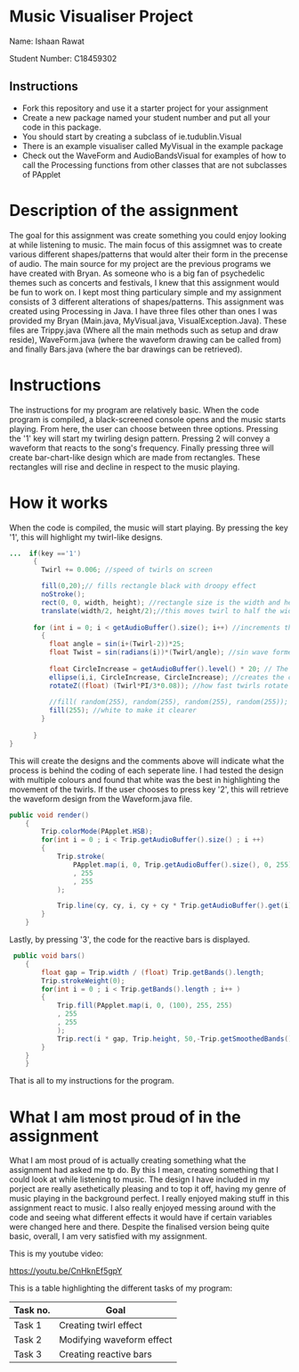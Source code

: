 # Music Visualiser Project

Name: Ishaan Rawat

Student Number: C18459302

## Instructions
- Fork this repository and use it a starter project for your assignment
- Create a new package named your student number and put all your code in this package.
- You should start by creating a subclass of ie.tudublin.Visual
- There is an example visualiser called MyVisual in the example package
- Check out the WaveForm and AudioBandsVisual for examples of how to call the Processing functions from other classes that are not subclasses of PApplet

# Description of the assignment
The goal for this assignment was create something you could enjoy looking at while listening to music. The main focus of this assigmnet was to create various different shapes/patterns that would alter their form in the precense of audio. The main source for my project are the previous programs we have created with Bryan. As someone who is a big fan of psychedelic themes such as concerts and festivals, I knew that this assignment would be fun to work on. I kept most thing particulary simple and my assignment consists of 3 different alterations of shapes/patterns. This assignment was created using Processing in Java. I have three files other than ones I was provided my Bryan (Main.java, MyVisual.java, VisualException.Java). These files are Trippy.java (Where all the main methods such as setup and draw reside), WaveForm.java (where the waveform drawing can be called from) and finally Bars.java (where the bar drawings can be retrieved).

# Instructions
The instructions for my program are relatively basic. When the code program is compiled, a black-screened console opens and the music starts playing. From here, the user can choose between three options. Pressing the '1' key will start my twirling design pattern. Pressing 2 will convey a waveform that reacts to the song's frequency. Finally pressing three will create bar-chart-like design which are made from rectangles. These rectangles will rise and decline in respect to the music playing.

# How it works
When the code is compiled, the music will start playing. By pressing the key '1', this will highlight my twirl-like designs. 
```Java
...  if(key =='1')
      {
        Twirl += 0.006; //speed of twirls on screen

        fill(0,20);// fills rectangle black with droopy effect
        noStroke();
        rect(0, 0, width, height); //rectangle size is the width and height of screen
        translate(width/2, height/2);//this moves twirl to half the width, half the length (center of screen)
      
      for (int i = 0; i < getAudioBuffer().size(); i++) //increments through the length of the song
        {
          float angle = sin(i+(Twirl-2))*25;
          float Twist = sin(radians(i))*(Twirl/angle); //sin wave formed with each part of the song which accelerates with the speed 
  
          float CircleIncrease = getAudioBuffer().level() * 20; // The circles increase depending onthe beat
          ellipse(i,i, CircleIncrease, CircleIncrease); //creates the circles in the twirls
          rotateZ((float) (Twirl*PI/3*0.08)); //how fast twirls rotate
  
          //fill( random(255), random(255), random(255), random(255)); //this is multicoloured twirls
          fill(255); //white to make it clearer 
        } 
  
      }
}
```
This will create the designs and the comments above will indicate what the process is behind the coding of each seperate line. I had tested the design with multiple colours and found that white was the best in highlighting the movement of the twirls. If the user chooses to press key '2', this will retrieve the waveform design from the Waveform.java file. 

```Java
public void render()
    {
        Trip.colorMode(PApplet.HSB);
        for(int i = 0 ; i < Trip.getAudioBuffer().size() ; i ++)
        {
            Trip.stroke(
                PApplet.map(i, 0, Trip.getAudioBuffer().size(), 0, 255)
                , 255
                , 255
            );

            Trip.line(cy, cy, i, cy + cy * Trip.getAudioBuffer().get(i));
        }
    }
```
Lastly, by pressing '3', the code for the reactive bars is displayed.

```Java
 public void bars()
    {
        float gap = Trip.width / (float) Trip.getBands().length;
        Trip.strokeWeight(0);
        for(int i = 0 ; i < Trip.getBands().length ; i++ )
        {
            Trip.fill(PApplet.map(i, 0, (100), 255, 255)
            , 255
            , 255
            );
            Trip.rect(i * gap, Trip.height, 50,-Trip.getSmoothedBands()[i]+8); 
        }
    }
    }
```
That is all to my instructions for the program.


# What I am most proud of in the assignment
What I am most proud of is actually creating something what the assignment had asked me tp do. By this I mean, creating something that I could look at while listening to music. The design I have included in my porject are really asethetically pleasing and to top it off, having my genre of music playing in the background perfect. I really enjoyed making stuff in this assignment react to music. I also really enjoyed messing around with the code and seeing what different effects it would have if certain variables were changed here and there. Despite the finalised version being quite basic, overall, I am very satisfied with my assignment.


This is my youtube video:

https://youtu.be/CnHknEf5gpY

This is a table highlighting the different tasks of my program:

| Task no. | Goal |
|-----------|-----------|
|Task 1 | Creating twirl effect|
|Task 2| Modifying waveform effect |
|Task 3 | Creating reactive bars |


